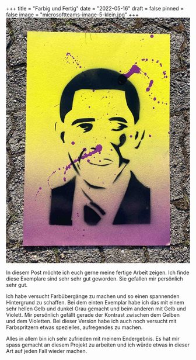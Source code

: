 +++
title = "Farbig und Fertig"
date = "2022-05-16"
draft = false
pinned = false
image = "microsoftteams-image-5-klein.jpg"
+++
![Mein Endergebnis ](microsoftteams-image-5-klein.jpg)

In diesem Post möchte ich euch gerne meine fertige Arbeit zeigen. Ich finde diese Exemplare sind sehr sehr gut geworden. Sie gefallen mir persönlich sehr gut. 

Ich habe versucht Farbübergänge zu machen und so einen spannenden Hintergrund zu schaffen. Bei dem einten Exemplar habe ich das mit einem sehr hellen Gelb und dunkel Grau gemacht und beim anderen mit Gelb und Violett. Mir persönlich gefällt gerade der Kontrast zwischen dem Gelben und dem Violetten. Bei dieser Version habe ich auch noch versucht mit Farbspritzern etwas spezielles, aufregendes zu machen.  

Alles in allem bin ich sehr zufrieden mit meinem Endergebnis. Es hat mir spass gemacht an diesem Projekt zu arbeiten und ich würde etwas in dieser Art auf jeden Fall wieder machen.